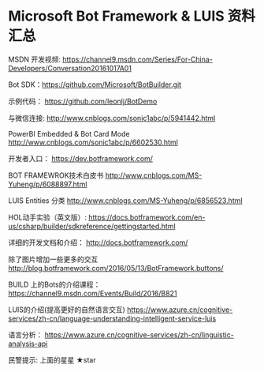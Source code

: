 
# Microsoft Bot Framework & LUIS 资料汇总 #

MSDN 开发视频: https://channel9.msdn.com/Series/For-China-Developers/Conversation20161017A01

Bot SDK：https://github.com/Microsoft/BotBuilder.git 

示例代码：
https://github.com/leonlj/BotDemo 

与微信连接:
http://www.cnblogs.com/sonic1abc/p/5941442.html

PowerBI Embedded & Bot Card Mode
http://www.cnblogs.com/sonic1abc/p/6602530.html 

开发者入口：
https://dev.botframework.com/   

BOT FRAMEWROK技术白皮书
http://www.cnblogs.com/MS-Yuheng/p/6088897.html

LUIS Entities 分类 
http://www.cnblogs.com/MS-Yuheng/p/6856523.html

HOL动手实验（英文版）:
https://docs.botframework.com/en-us/csharp/builder/sdkreference/gettingstarted.html 

详细的开发文档和介绍：
http://docs.botframework.com/ 

除了图片增加一些更多的交互
http://blog.botframework.com/2016/05/13/BotFramework.buttons/ 

BUILD 上的Bots的介绍课程：
https://channel9.msdn.com/Events/Build/2016/B821 

LUIS的介绍(提高更好的自然语言交互)
https://www.azure.cn/cognitive-services/zh-cn/language-understanding-intelligent-service-luis 

语言分析：
https://www.azure.cn/cognitive-services/zh-cn/linguistic-analysis-api 


民警提示: 上面的星星 ★star
